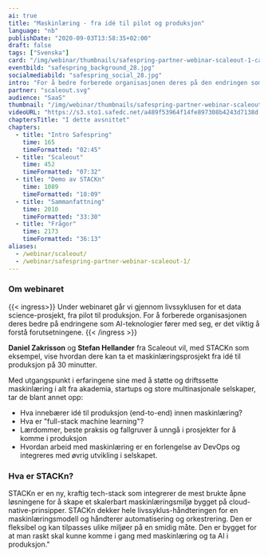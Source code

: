 ```yaml
---
ai: true
title: "Maskinlæring - fra idé til pilot og produksjon"
language: "nb"
publishDate: "2020-09-03T13:58:35+02:00"
draft: false
tags: ["Svenska"]
card: "/img/webinar/thumbnails/safespring-partner-webinar-scaleout-1-card.jpg"
eventbild: "safespring_background_28.jpg"
socialmediabild: "safespring_social_28.jpg"
intro: "For å bedre forberede organisasjonen deres på den endringen som AI-teknologier fører med seg, er det viktig å forstå forutsetningene."
partner: "scaleout.svg"
audience: "SaaS"
thumbnail: "/img/webinar/thumbnails/safespring-partner-webinar-scaleout-1.jpg"
videoURL: "https://s3.sto1.safedc.net/a489f53964f14fe897308b4243d7138d:processedvideos/safespring-partner-webinar-scaleout-1/master.m3u8"
chaptersTitle: "I dette avsnittet"
chapters:
  - title: "Intro Safespring"
    time: 165
    timeFormatted: "02:45"
  - title: "Scaleout"
    time: 452
    timeFormatted: "07:32"
  - title: "Demo av STACKn"
    time: 1089
    timeFormatted: "18:09"
  - title: "Sammanfattning"
    time: 2010
    timeFormatted: "33:30"
  - title: "Frågor"
    time: 2173
    timeFormatted: "36:13"
aliases:
  - /webinar/scaleout/
  - /webinar/safespring-partner-webinar-scaleout-1/
---
```

### Om webinaret

{{< ingress>}}
Under webinaret går vi gjennom livssyklusen for et data science-prosjekt, fra pilot til produksjon. For å forberede organisasjonen deres bedre på endringene som AI-teknologier fører med seg, er det viktig å forstå forutsetningene.
{{< /ingress >}}

**Daniel Zakrisson** og **Stefan Hellander** fra Scaleout vil, med STACKn som eksempel, vise hvordan dere kan ta et maskinlæringsprosjekt fra idé til produksjon på 30 minutter.

Med utgangspunkt i erfaringene sine med å støtte og driftssette maskinlæring i alt fra akademia, startups og store multinasjonale selskaper, tar de blant annet opp:

- Hva innebærer idé til produksjon (end-to-end) innen maskinlæring?
- Hva er "full-stack machine learning"?
- Lærdommer, beste praksis og fallgruver å unngå i prosjekter for å komme i produksjon
- Hvordan arbeid med maskinlæring er en forlengelse av DevOps og integreres med øvrig utvikling i selskapet.

### Hva er STACKn?

STACKn er en ny, kraftig tech-stack som integrerer de mest brukte åpne løsningene for å skape et skalerbart maskinlæringsmiljø bygget på cloud-native-prinsipper. STACKn dekker hele livssyklus-håndteringen for en maskinlæringsmodell og håndterer automatisering og orkestrering. Den er fleksibel og kan tilpasses ulike miljøer på en smidig måte. Den er bygget for at man raskt skal kunne komme i gang med maskinlæring og ta AI i produksjon."